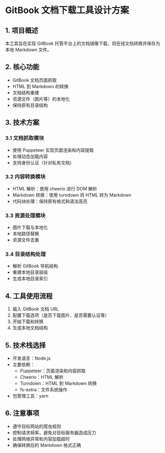 # GitBook 文档下载工具设计方案

## 1. 项目概述

本工具旨在实现 GitBook 托管平台上的文档镜像下载，将在线文档转换并保存为本地 Markdown 文件。

## 2. 核心功能

-   GitBook 文档页面抓取
-   HTML 到 Markdown 的转换
-   文档结构重建
-   资源文件（图片等）的本地化
-   保持原有目录结构

## 3. 技术方案

### 3.1 文档抓取模块

-   使用 Puppeteer 实现页面渲染和内容提取
-   处理动态加载内容
-   支持身份认证（针对私有文档）

### 3.2 内容转换模块

-   HTML 解析：使用 cheerio 进行 DOM 解析
-   Markdown 转换：使用 turndown 将 HTML 转为 Markdown
-   代码块处理：保持原有格式和语法高亮

### 3.3 资源处理模块

-   图片下载与本地化
-   本地路径替换
-   资源文件去重

### 3.4 目录结构处理

-   解析 GitBook 导航结构
-   重建本地目录层级
-   生成本地目录索引

## 4. 工具使用流程

1. 输入 GitBook 文档 URL
2. 配置下载选项（是否下载图片、是否需要认证等）
3. 开始下载和转换
4. 生成本地文档结构

## 5. 技术栈选择

-   开发语言：Node.js
-   主要依赖：
    -   Puppeteer：页面渲染和内容抓取
    -   Cheerio：HTML 解析
    -   Turndown：HTML 到 Markdown 转换
    -   fs-extra：文件系统操作
-   包管理工具：yarn

## 6. 注意事项

-   遵守目标网站的爬虫规则
-   控制请求频率，避免对目标服务器造成压力
-   处理网络异常和内容加载超时
-   确保转换后的 Markdown 格式正确
